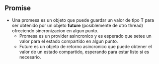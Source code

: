 ## Promise
* Una promesa es un objeto que puede guardar un valor de tipo T para ser obtenido por un objeto **future** (posiblemente de otro thread) ofreciendo sincronizacion en algun punto.
    * Promesa es un provider asincronico y es esperado que setee un valor para el estado compartido en algun punto.
    * Future es un objeto de retorno asincronico que puede obtener el valor de un estado compartido, esperando para estar listo si es necesario.
